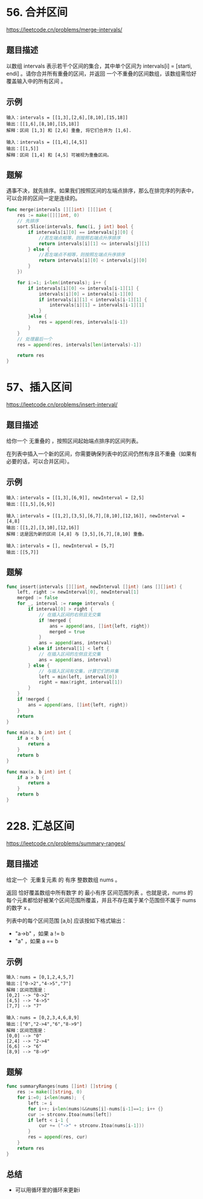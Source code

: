 # 56. 合并区间
https://leetcode.cn/problems/merge-intervals/

## 题目描述
以数组 intervals 表示若干个区间的集合，其中单个区间为 intervals[i] = [starti, endi] 。请你合并所有重叠的区间，并返回 一个不重叠的区间数组，该数组需恰好覆盖输入中的所有区间 。

## 示例
```
输入：intervals = [[1,3],[2,6],[8,10],[15,18]]
输出：[[1,6],[8,10],[15,18]]
解释：区间 [1,3] 和 [2,6] 重叠, 将它们合并为 [1,6].
```
```
输入：intervals = [[1,4],[4,5]]
输出：[[1,5]]
解释：区间 [1,4] 和 [4,5] 可被视为重叠区间。
```

## 题解
遇事不决，就先排序。如果我们按照区间的左端点排序，那么在排完序的列表中，可以合并的区间一定是连续的。
```go
func merge(intervals [][]int) [][]int {
    res := make([][]int, 0)
    // 先排序
    sort.Slice(intervals, func(i, j int) bool {
		if intervals[i][0] == intervals[j][0] {
			//若左端点相等，则按照右端点升序排序
			return intervals[i][1] <= intervals[j][1]
		} else {
			//若左端点不相等，则按照左端点升序排序
			return intervals[i][0] < intervals[j][0]
		}
	})

    for i:=1; i<len(intervals); i++ {
        if intervals[i][0] <= intervals[i-1][1] {
            intervals[i][0] = intervals[i-1][0]
            if intervals[i][1] < intervals[i-1][1] {
                intervals[i][1] = intervals[i-1][1]
            }
        }else {
            res = append(res, intervals[i-1])
        }
    }
    // 处理最后一个
    res = append(res, intervals[len(intervals)-1])

    return res
}
```

# 57、插入区间
https://leetcode.cn/problems/insert-interval/

## 题目描述
给你一个 无重叠的 ，按照区间起始端点排序的区间列表。

在列表中插入一个新的区间，你需要确保列表中的区间仍然有序且不重叠（如果有必要的话，可以合并区间）。

## 示例
```
输入：intervals = [[1,3],[6,9]], newInterval = [2,5]
输出：[[1,5],[6,9]]
```
```
输入：intervals = [[1,2],[3,5],[6,7],[8,10],[12,16]], newInterval = [4,8]
输出：[[1,2],[3,10],[12,16]]
解释：这是因为新的区间 [4,8] 与 [3,5],[6,7],[8,10] 重叠。
```
```
输入：intervals = [], newInterval = [5,7]
输出：[[5,7]]
```

## 题解
```go
func insert(intervals [][]int, newInterval []int) (ans [][]int) {
    left, right := newInterval[0], newInterval[1]
    merged := false
    for _, interval := range intervals {
        if interval[0] > right {
            // 在插入区间的右侧且无交集
            if !merged {
                ans = append(ans, []int{left, right})
                merged = true
            }
            ans = append(ans, interval)
        } else if interval[1] < left {
            // 在插入区间的左侧且无交集
            ans = append(ans, interval)
        } else {
            // 与插入区间有交集，计算它们的并集
            left = min(left, interval[0])
            right = max(right, interval[1])
        }
    }
    if !merged {
        ans = append(ans, []int{left, right})
    }
    return
}

func min(a, b int) int {
    if a < b {
        return a
    }
    return b
}

func max(a, b int) int {
    if a > b {
        return a
    }
    return b
}
```


# 228. 汇总区间
https://leetcode.cn/problems/summary-ranges/

## 题目描述
给定一个  无重复元素 的 有序 整数数组 nums 。

返回 恰好覆盖数组中所有数字 的 最小有序 区间范围列表 。也就是说，nums 的每个元素都恰好被某个区间范围所覆盖，并且不存在属于某个范围但不属于 nums 的数字 x 。

列表中的每个区间范围 [a,b] 应该按如下格式输出：

* "a->b" ，如果 a != b
* "a" ，如果 a == b

## 示例
```
输入：nums = [0,1,2,4,5,7]
输出：["0->2","4->5","7"]
解释：区间范围是：
[0,2] --> "0->2"
[4,5] --> "4->5"
[7,7] --> "7"
```
```
输入：nums = [0,2,3,4,6,8,9]
输出：["0","2->4","6","8->9"]
解释：区间范围是：
[0,0] --> "0"
[2,4] --> "2->4"
[6,6] --> "6"
[8,9] --> "8->9"
```

## 题解
```go
func summaryRanges(nums []int) []string {
    res := make([]string, 0)
    for i:=0; i<len(nums);  {
        left := i 
        for i++; i<len(nums)&&nums[i]-nums[i-1]==1; i++ {}
        cur := strconv.Itoa(nums[left])
        if left < i-1 {
            cur += ("->" + strconv.Itoa(nums[i-1]))
        }
        res = append(res, cur)
    }
    return res
}
```

## 总结
* 可以用循环里的循环来更新i

